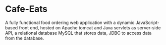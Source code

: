# Cafe-Eats

A fully functional food ordering web application with a dynamic JavaScript-based front
end, hosted on Apache tomcat and Java servlets as server-side API, a relational database 
MySQL that stores data, JDBC to access data from the database.
